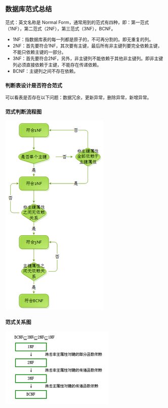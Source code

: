 ## 数据库范式总结

范式：英文名称是 Normal Form，通常用到的范式有四种，即：第一范式（1NF），第二范式（2NF），第三范式（3NF），BCNF。

* 1NF：指数据库表的每一列都是原子的，不可再分割的。即无重复的列。
* 2NF：首先要符合1NF，其次要有主键，最后所有非主键列要完全依赖主键，不能只依赖主键的一部分。
* 3NF：首先要符合2NF，另外，非主键列不能依赖于其他非主键列。即非主键列必须直接依赖于主键，不能存在传递依赖。
* BCNF：主键列之间不存在依赖。

### 判断表设计是否符合范式

可以看表是否存在以下问题：数据冗余，更新异常，删除异常，新增异常。

### 范式判断流程图

![](assets/nf-flow.png)

### 范式关系图

![](assets/nf-relation.png)